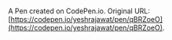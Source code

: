 # 

A Pen created on CodePen.io. Original URL: [https://codepen.io/yeshrajawat/pen/qBRZoeO](https://codepen.io/yeshrajawat/pen/qBRZoeO).


